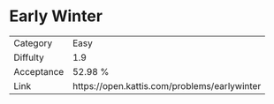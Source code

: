 # Early Winter

<table>
    <tr>
        <td>Category</td>
        <td>Easy</td>
    </tr>
    <tr>
        <td>Diffulty</td>
        <td>1.9</td>
    </tr>
    <tr>
        <td>Acceptance</td>
        <td>52.98 %</td>
    </tr>
    <tr>
        <td>Link</td>
        <td>https://open.kattis.com/problems/earlywinter</td>
    </tr>
</table>